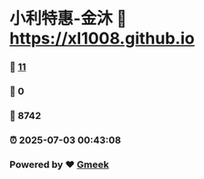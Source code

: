 # 小利特惠-金沐 :link: https://xl1008.github.io 
### :page_facing_up: [11](https://xl1008.github.io/tag.html) 
### :speech_balloon: 0 
### :hibiscus: 8742 
### :alarm_clock: 2025-07-03 00:43:08 
### Powered by :heart: [Gmeek](https://github.com/Meekdai/Gmeek)

